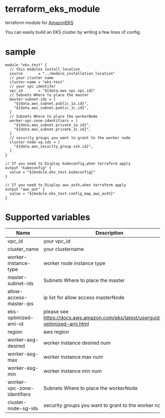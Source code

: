 # terraform_eks_module
terraform module for [AmazonEKS](https://aws.amazon.com/jp/eks/)

You can easily build an EKS cluster by writing a few lines of config.

# sample

```
module "eks_test" {
  // this modules install location
  source       = "../module_installation_location"
  // your cluster name
  cluster-name = "eks-test"
  // your vpc identifer
  vpc_id       = "${data.aws_vpc.vpc.id}"
  // Subnets Where to place the master
  master-subnet-ids = [
    "${data.aws_subnet.public_1a.id}",
    "${data.aws_subnet.public_1c.id}",
  ]
  // Subnets Where to place the workerNode
  worker-vpc-zone-identifiers = [
    "${data.aws_subnet.private_1a.id}",
    "${data.aws_subnet.private_1c.id}",
  ]
  // security groups you want to grant to the worker node
  cluster-node-sg-ids = [
    "${data.aws_security_group.ssh.id}",
  ]
}

// If you need to Display kubeconfig,when terraform apply
output "kubeconfig" {
  value = "${module.eks_test.kubeconfig}"
}

// If you need to Display aws_auth,when terraform apply
output "aws_out" {
  value = "${module.eks_test.config_map_aws_auth}"
}
```

# Supported variables


| Name | Description |Default|Required|
|------|-------------|-------|--------|
|vpc_id|your vpc_id||True|
|cluster_name|your clustername||True|
|worker-instance-type|worker node instance type|c5.large|False|
|master-subnet-ids|Subnets Where to place the master||True|
|allow-access-master-ips|ip list for allow access masterNode||False|
|eks-optimized-ami-id|please see https://docs.aws.amazon.com/eks/latest/userguide/eks-optimized-ami.html|ami-063650732b3e8b38c|False|
|region|aws region|ap-northeast-1|False|
|worker-asg-desired|worker instance desired num|2|False|
|worker-asg-max|worker instance max num|2|False|
|worker-asg-min|worker instance min num|2|False|
|worker-vpc-zone-identifiers|Subnets Where to place the workerNode||True|
|cluster-node-sg-ids|security groups you want to grant to the worker node||False|

